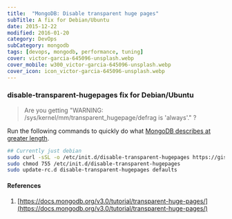 ```yaml
---
title:  "MongoDB: Disable transparent huge pages"
subTitle: A fix for Debian/Ubuntu
date: 2015-12-22
modified: 2016-01-20
category: DevOps
subCategory: mongodb
tags: [devops, mongodb, performance, tuning]
cover: victor-garcia-645096-unsplash.webp
cover_mobile: w300_victor-garcia-645096-unsplash.webp
cover_icon: icon_victor-garcia-645096-unsplash.webp
---
```


### disable-transparent-hugepages fix for Debian/Ubuntu

> Are you getting "WARNING: /sys/kernel/mm/transparent_hugepage/defrag is 'always'." ?

Run the following commands to quickly do what [MongoDB describes at greater length](https://docs.mongodb.org/v3.0/tutorial/transparent-huge-pages/).

```sh
## Currently just debian
sudo curl -sSL -o /etc/init.d/disable-transparent-hugepages https://gist.githubusercontent.com/justsml/5e8f10892070072c4ffb/raw/disable-transparent-hugepages
sudo chmod 755 /etc/init.d/disable-transparent-hugepages
sudo update-rc.d disable-transparent-hugepages defaults
```

#### References

1.  [https://docs.mongodb.org/v3.0/tutorial/transparent-huge-pages/](https://docs.mongodb.org/v3.0/tutorial/transparent-huge-pages/)
